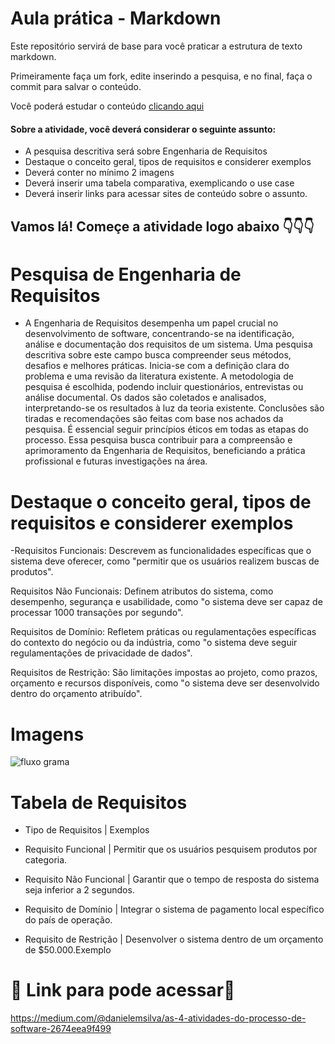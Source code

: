 # Aula prática - Markdown

Este repositório servirá de base para você praticar a estrutura de texto markdown. 

Primeiramente faça um fork, edite inserindo a pesquisa, e no final, faça o commit para salvar o conteúdo.

Você poderá estudar o conteúdo [clicando aqui](https://docs.pipz.com/central-de-ajuda/learning-center/guia-basico-de-markdown#open)

#### Sobre a atividade, você deverá considerar o seguinte assunto:

- A pesquisa descritiva será sobre Engenharia de Requisitos
- Destaque o conceito geral, tipos de requisitos e considerer exemplos
- Deverá conter no mínimo 2 imagens
- Deverá inserir uma tabela comparativa, exemplicando o use case
- Deverá inserir links para acessar sites de conteúdo sobre o assunto.


## Vamos lá! Começe a atividade logo abaixo 👇👇👇

# Pesquisa de Engenharia de Requisitos

- A Engenharia de Requisitos desempenha um papel crucial no desenvolvimento de software, concentrando-se na identificação, análise e documentação dos requisitos de um sistema. Uma pesquisa descritiva sobre este campo busca compreender seus métodos, desafios e melhores práticas. Inicia-se com a definição clara do problema e uma revisão da literatura existente. A metodologia de pesquisa é escolhida, podendo incluir questionários, entrevistas ou análise documental. Os dados são coletados e analisados, interpretando-se os resultados à luz da teoria existente. Conclusões são tiradas e recomendações são feitas com base nos achados da pesquisa. É essencial seguir princípios éticos em todas as etapas do processo. Essa pesquisa busca contribuir para a compreensão e aprimoramento da Engenharia de Requisitos, beneficiando a prática profissional e futuras investigações na área.

  
# Destaque o conceito geral, tipos de requisitos e considerer exemplos

-Requisitos Funcionais: Descrevem as funcionalidades específicas que o sistema deve oferecer, como "permitir que os usuários realizem buscas de produtos".

Requisitos Não Funcionais: Definem atributos do sistema, como desempenho, segurança e usabilidade, como "o sistema deve ser capaz de processar 1000 transações por segundo".

Requisitos de Domínio: Refletem práticas ou regulamentações específicas do contexto do negócio ou da indústria, como "o sistema deve seguir regulamentações de privacidade de dados".

Requisitos de Restrição: São limitações impostas ao projeto, como prazos, orçamento e recursos disponíveis, como "o sistema deve ser desenvolvido dentro do orçamento atribuído".


# Imagens
![fluxo grama](https://miro.medium.com/v2/resize:fit:1400/0*l2zBbRz8yG7cbtLB)

# Tabela de Requisitos

- Tipo de Requisitos       |  Exemplos

  
- Requisito Funcional     | Permitir que os usuários pesquisem produtos por categoria.
- Requisito Não Funcional | Garantir que o tempo de resposta do sistema seja inferior a 2 segundos.
- Requisito de Domínio    | Integrar o sistema de pagamento local específico do país de operação.
- Requisito de Restrição  |	Desenvolver o sistema dentro de um orçamento de $50.000.Exemplo


# 🔎 Link para pode acessar🔎 

https://medium.com/@danielemsilva/as-4-atividades-do-processo-de-software-2674eea9f499

















